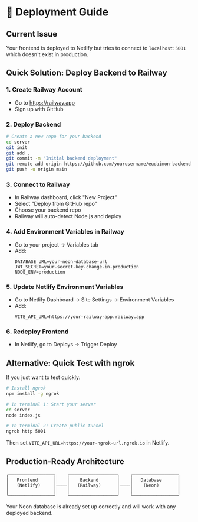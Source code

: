 # 🚀 Deployment Guide

## Current Issue
Your frontend is deployed to Netlify but tries to connect to `localhost:5001` which doesn't exist in production.

## Quick Solution: Deploy Backend to Railway

### 1. Create Railway Account
- Go to https://railway.app
- Sign up with GitHub

### 2. Deploy Backend
```bash
# Create a new repo for your backend
cd server
git init
git add .
git commit -m "Initial backend deployment"
git remote add origin https://github.com/yourusername/eudaimon-backend.git
git push -u origin main
```

### 3. Connect to Railway
- In Railway dashboard, click "New Project"
- Select "Deploy from GitHub repo"
- Choose your backend repo
- Railway will auto-detect Node.js and deploy

### 4. Add Environment Variables in Railway
- Go to your project → Variables tab
- Add:
  ```
  DATABASE_URL=your-neon-database-url
  JWT_SECRET=your-secret-key-change-in-production
  NODE_ENV=production
  ```

### 5. Update Netlify Environment Variables
- Go to Netlify Dashboard → Site Settings → Environment Variables
- Add:
  ```
  VITE_API_URL=https://your-railway-app.railway.app
  ```

### 6. Redeploy Frontend
- In Netlify, go to Deploys → Trigger Deploy

## Alternative: Quick Test with ngrok

If you just want to test quickly:

```bash
# Install ngrok
npm install -g ngrok

# In terminal 1: Start your server
cd server
node index.js

# In terminal 2: Create public tunnel
ngrok http 5001
```

Then set `VITE_API_URL=https://your-ngrok-url.ngrok.io` in Netlify.

## Production-Ready Architecture

```
┌─────────────────┐    ┌──────────────────┐    ┌─────────────────┐
│   Frontend      │    │    Backend       │    │   Database      │
│   (Netlify)     │────│   (Railway)      │────│    (Neon)       │
│                 │    │                  │    │                 │
└─────────────────┘    └──────────────────┘    └─────────────────┘
```

Your Neon database is already set up correctly and will work with any deployed backend.